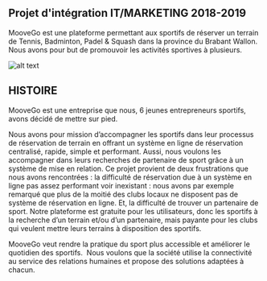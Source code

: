 
Projet d'intégration IT/MARKETING 2018-2019
---

MooveGo est une plateforme permettant aux sportifs de réserver un terrain de Tennis, Badminton, Padel & Squash dans la province du Brabant Wallon. Nous avons pour but de promouvoir les activités sportives à plusieurs.



![alt text](http://www.moovego.be:8080/assets/img/logonoir.png "Logo Title Text 1")


## HISTOIRE
MooveGo est une entreprise que nous, 6 jeunes entrepreneurs sportifs, avons décidé de mettre sur pied.

Nous avons pour mission d’accompagner les sportifs dans leur processus de réservation de terrain en offrant un système en ligne de réservation centralisé, rapide, simple et performant. Aussi, nous voulons les accompagner dans leurs recherches de partenaire de sport grâce à un système de mise en relation. Ce projet provient de deux frustrations que nous avons rencontrées : la difficulté de réservation due à un système en ligne pas assez performant voir inexistant : nous avons par exemple remarqué que plus de la moitié des clubs locaux ne disposent pas de système de réservation en ligne. Et, la difficulté de trouver un partenaire de sport. Notre plateforme est gratuite pour les utilisateurs, donc les sportifs à la recherche d’un terrain et/ou d’un partenaire, mais payante pour les clubs qui veulent mettre leurs terrains à disposition des sportifs.

MooveGo veut rendre la pratique du sport plus accessible et améliorer le quotidien des sportifs. ​ Nous voulons que la société utilise la connectivité au service des relations humaines et propose des solutions adaptées à chacun.
